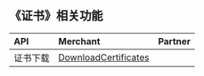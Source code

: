 ## 《证书》相关功能

|API         |Merchant         |Partner|
|:-----------|:----------------|:-----------|
|证书下载|[DownloadCertificates](https://github.com/pyihe/wechat-sdk/blob/v3/v3/service/other/certificate.go#L25)||